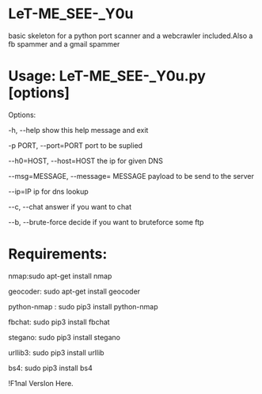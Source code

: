 # LeT-ME_SEE-_Y0u
basic skeleton for a python port scanner and a webcrawler included.Also a fb spammer and a gmail spammer

# Usage: LeT-ME_SEE-_Y0u.py [options]
Options:

  -h, --help                show this help message and exit
  
  -p PORT, --port=PORT      port to be suplied
  
  --h0=HOST, --host=HOST    the ip for given DNS             
  
  --msg=MESSAGE, --message= MESSAGE payload to be send to the server   
  
  --ip=IP                   ip for dns lookup
  
  --c, --chat               answer if you want to chat
  
  --b, --brute-force        decide if you want to bruteforce some ftp
  
# Requirements:
nmap:sudo apt-get install nmap

geocoder: sudo apt-get install geocoder

python-nmap : sudo pip3 install python-nmap

fbchat: sudo pip3 install fbchat

stegano: sudo pip3 install stegano

urllib3: sudo pip3 install urllib

bs4: sudo pip3 install bs4


!F1nal VersIon Here.
